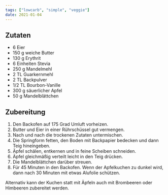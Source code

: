 ```yaml
---
tags: ["lowcarb", "simple", "veggie"]
date: 2021-01-04
---
```


## Zutaten
- 6             Eier
- 150 g         weiche Butter
- 130 g         Erythrit
- 6 Einheiten   Stevia
- 250 g         Mandelmehl
- 2 TL          Guarkernmehl
- 2 TL          Backpulver
- 1/2 TL        Bourbon-Vanille
- 300 g         säuerlicher Apfel
- 50 g          Mandelblättchen

## Zubereitung
1. Den Backofen auf 175 Grad Umluft vorheizen.
1. Butter und Eier in einer Rührschüssel gut vermengen.
1. Nach und nach die trockenen Zutaten untermischen.
1. Die Springform fetten, den Boden mit Backpapier bedecken und dann Teig hineingeben.
1. Äpfel schälen, entkernen und in feine Scheiben schneiden.
1. Äpfel gleichmäßig verteilt leicht in den Teig drücken.
1. Die Mandelblättchen darüber streuen.
1. Für 45 Minuten in den Backofen. Wenn der Apfelkuchen zu dunkel wird, dann nach 30 Minuten mit etwas Alufolie schützen.

Alternativ kann der Kuchen statt mit Äpfeln auch mit Brombeeren oder Himbeeren zubereitet werden.

